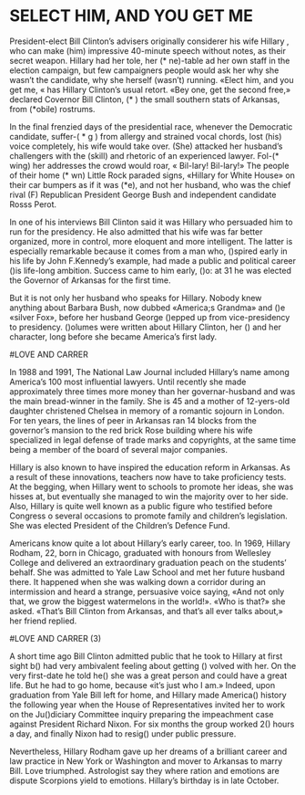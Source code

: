 # SELECT HIM, AND YOU GET ME

President-elect Bill Clinton’s advisers originally considerer his wife Hillary 
, who can make (him) impressive 40-minute speech without notes, as their secret weapon. Hillary had her tole, her (* ne)-table ad her own staff in the election campaign, but few campaigners people would ask her why she wasn’t the candidate, why she herself (wasn’t) running. «Elect him, and you get me, « has Hillary Clinton’s usual retort. «Bey one, get the second free,» declared Covernor Bill Clinton, (* ) the small southern stats of Arkansas, from (*obile) rostrums.

In the final frenzied days of the presidential race, whenever the Democratic candidate, suffer-( * g ) from allergy and strained vocal chords, lost (his) voice completely, his wife would take over. (She) attacked her husband’s challengers with the (skill) and rhetoric of an experienced lawyer. Fol-(* wing) her addresses the crowd would roar, « Bil-lary! Bil-lary!» The people of their home (* wn) Little Rock paraded signs, «Hillary for White House» on their car bumpers as if it was (*e), and not her husband, who was the chief rival (F) Republican President George Bush and independent candidate Rosss Perot.

In one of his interviews Bill Clinton said it was Hillary who persuaded him to run for the presidency. He also admitted that his wife was far better organized, more in control, more eloquent and more intelligent. The latter is especially remarkable because it comes from a man who, ()spired early in his life by John F.Kennedy’s example, had made a public and political career ()is life-long ambition. Success came to him early, ()o: at 31 he was elected the Governor of Arkansas for the first time.

But it is not only her husband who speaks for Hillary. Nobody knew anything about Barbara Bush, now dubbed «America;s Grandma» and ()e «silver Fox», before her husband George ()epped up from vice-presidency to presidency. ()olumes were written about Hillary Clinton, her () and her character, long before she became America’s first lady.

#LOVE AND CARRER

In 1988 and 1991, The National Law Journal included Hillary’s name among America’s 100 most influential lawyers. Until recently she made approximately three times more money than her governar-husband and was the main bread-winner in the family. She is 45 and a mother of 12-yers-old daughter christened Chelsea in memory of a romantic sojourn in London. For ten years, the lines of peer in Arkansas ran 14  blocks from the governor’s mansion to the red brick Rose building where his wife specialized in legal defense of trade marks and copyrights, at the same time being a member of the board of several major companies.

Hillary is also known to have inspired the education reform in Arkansas. As a result of these innovations, teachers now have to take proficiency tests. At the begging, when Hillary went to schools to promote her ideas, she was hisses at, but eventually she  managed to win the majority over to her side. Also, Hillary is quite well known as a public figure who testified before Congress o several occasions to promote family and children’s legislation. She was elected President of the Children’s Defence Fund.

Americans know quite a lot about Hillary’s early career, too. In 1969, Hillary Rodham, 22, born in Chicago, graduated with honours from Wellesley College and delivered an extraordinary graduation peach on the students’ behalf. She was admitted to Yale Law School and met her future husband there. It happened when she was walking down a corridor during an intermission and heard a strange, persuasive voice saying, «And not only that, we grow the biggest watermelons in the world!». «Who is that?» she asked. «That’s Bill Clinton from Arkansas, and that’s all ever talks about,» her friend replied.

#LOVE AND CARRER (3)

A short time ago Bill Clinton admitted public that he took to Hillary at first sight b() had very ambivalent feeling about getting () volved with her. On the very first-date he told he() she was a great person and could have a great life. But he had to go home, because «it’s just who  I am.» Indeed, upon graduation from Yale Bill left for home, and Hillary made America() history the following year when the House of Representatives invited her to work on the Ju()diciary Committee inquiry preparing the impeachment case against President Richard Nixon. For six months the group worked 2() hours a day, and finally Nixon had to resig() under public pressure.

Nevertheless, Hillary Rodham gave up her dreams of a brilliant career and law practice in New York or Washington and mover to Arkansas to marry Bill. Love triumphed. Astrologist say they where ration and emotions are dispute Scorpions yield to emotions. Hillary’s birthday is in late October.